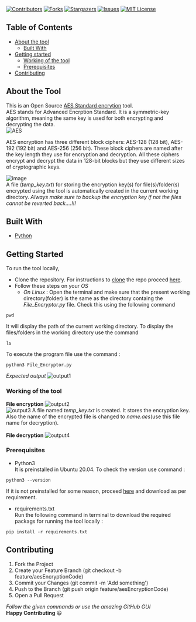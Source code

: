 [![Contributors][contributors-shield]][contributors-url]
[![Forks][forks-shield]][forks-url]
[![Stargazers][stars-shield]][stars-url]
[![Issues][issues-shield]][issues-url]
[![MIT License][license-shield]][license-url]

## Table of Contents
* [About the tool](#about-the-tool)
  * [Built With](#built-with)
* [Getting started](#getting-started)
  * [Working of the tool](#working-of-the-tool)
  * [Prerequisites](#prerequisites)
* [Contributing](#contributing)
  
## About the Tool
This is an Open Source [AES Standard encrytion][0] tool.<br>
AES stands for Advanced Encrption Standard. It is a symmetric-key algorithm, meaning the same key is used for both encrypting and decrypting the data.
<br>
![AES][img1]
<br>
<p>
AES encryption has three different block ciphers: AES-128 (128 bit), AES-192 (192 bit) and AES-256 (256 bit). These block ciphers are named after the key length they use for encryption and decryption. All these ciphers encrypt and decrypt the data in 128-bit blocks but they use different sizes of cryptographic keys.
</p>

![image][img2]
<br>
A file (*temp_key.txt*) for storing the encryption key(s) for file(s)/folder(s) encrypted using the tool is automatically created in the current working directory.
*Always make sure to backup the encryption key if not the files cannot be reverted back....!!!*

## Built With
* [Python][1]

## Getting Started
To run the tool locally, 
* Clone the repository. For instructions to [clone][2] the repo proceed [here][3].
* Follow these steps on your *OS*
  * *On Linux* : Open the terminal and make sure that the present working directory(folder) is the same as the directory containg the *File_Encryptor.py* file. Check this using the following command
```
pwd
```
It will display the path of the current working directory. To display the files/folders in the working directory use the command
```
ls
```
To execute the program file use the command :
```
python3 File_Encryptor.py
```
*Expected output*
![output1][img3]

### Working of the tool
**File encryption**
![output2][img4]
<br>
![output3][img5]
A file named *temp_key.txt* is created. It stores the encryption key. Also the name of the encrypted file is changed to *name.aes*(use this file name for decryption).
<br>
<br>
**File decryption**
![output4][img6]

### Prerequisites
* Python3<br>
It is preinstalled in Ubuntu 20.04. To check the version use command :
```
python3 --version
```
If it is not preinstalled for some reason, proceed [here][4] and download as per requirement.
* requirements.txt<br>
Run the following command in terminal to download the required packags for running the tool locally : 
```
pip install -r requirements.txt
```
## Contributing
1. Fork the Project
1. Create your Feature Branch (git checkout -b feature/aesEncryptionCode)
1. Commit your Changes (git commit -m 'Add something')
1. Push to the Branch (git push origin feature/aesEncryptionCode)
1. Open a Pull Request

*Follow the given commands or use the amazing GitHub GUI*
<br>**Happy Contributing** :smiley:

[contributors-shield]: https://img.shields.io/github/contributors/rexdivakar/Fi1e-EncRypt0R.svg?style=flat-square
[contributors-url]: https://github.com/rexdivakar/Fi1e-EncRypt0R/graphs/contributors
[forks-shield]: https://img.shields.io/github/forks/rexdivakar/Fi1e-EncRypt0R.svg?style=flat-square
[forks-url]: https://github.com/rexdivakar/Fi1e-EncRypt0R/network/members
[stars-shield]: https://img.shields.io/github/stars/rexdivakar/Fi1e-EncRypt0R.svg?style=flat-square
[stars-url]: https://github.com/rexdivakar/Fi1e-EncRypt0R/stargazers
[issues-shield]: https://img.shields.io/github/issues/rexdivakar/Fi1e-EncRypt0R.svg?style=flat-square
[issues-url]: https://github.com/rexdivakar/Fi1e-EncRypt0R/issues
[license-shield]: https://img.shields.io/github/license/rexdivakar/Fi1e-EncRypt0R.svg?style=flat-square
[license-url]: https://github.com/rexdivakar/Fi1e-EncRypt0R/blob/master/LICENSE.txt
[0]:https://www.comparitech.com/blog/information-security/what-is-aes-encryption/
[1]:https://www.python.org/
[2]:https://docs.github.com/en/free-pro-team@latest/github/creating-cloning-and-archiving-repositories/cloning-a-repository-from-github
[3]:https://docs.github.com/en/free-pro-team@latest/github/creating-cloning-and-archiving-repositories/cloning-a-repository
[4]:https://www.python.org/downloads/
[img1]:https://www.atpinc.com/upload/images/2020/04-22/4e79465eb02f4422a7c4bba9f99ffa09.jpg
[img2]:https://cdn.ttgtmedia.com/rms/onlineImages/security-aes_design_mobile.jpg
[img3]:https://github.com/Tawishi/Fi1e-EncRypt0R/blob/update-readme/images/Screenshot%20from%202020-10-01%2021-22-14.png
[img4]:https://github.com/Tawishi/Fi1e-EncRypt0R/blob/update-readme/images/Screenshot%20from%202020-10-01%2021-24-53.png
[img5]:https://github.com/Tawishi/Fi1e-EncRypt0R/blob/update-readme/images/Screenshot%20from%202020-10-01%2021-26-17.png
[img6]:https://github.com/Tawishi/Fi1e-EncRypt0R/blob/update-readme/images/Screenshot%20from%202020-10-01%2021-27-23.png

